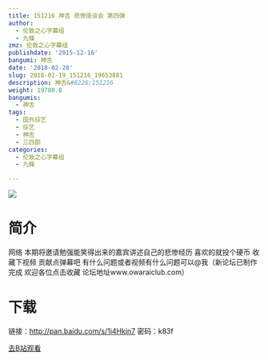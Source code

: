 ```yaml
---
title: 151216 神舌 悲惨座谈会 第四弹
author:
  - 伦敦之心字幕组
  - 九條
zmz: 伦敦之心字幕组
publishdate: '2015-12-16'
bangumi: 神舌
date: '2018-02-20'
slug: 2018-02-19_151216_19653881
description: 神舌&#8226;151216
weight: 19780.0
bangumis:
  - 神舌
tags:
  - 国外综艺
  - 综艺
  - 神舌
  - 三四郎
categories:
  - 伦敦之心字幕组
  - 九條

---
```

![](https://i.imgur.com/bXtTKzm.png)
# 简介  
网络
本期将邀请勉强能笑得出来的嘉宾讲述自己的悲惨经历 喜欢的就投个硬币 收藏下视频 贡献点弹幕吧 有什么问题或者视频有什么问题可以@我（新论坛已制作完成 欢迎各位点击收藏 论坛地址www.owaraiclub.com）  

# 下载
链接：http://pan.baidu.com/s/1i4Hkin7 
密码：k83f

[去B站观看](https://www.bilibili.com/video/av19653881/)
 
